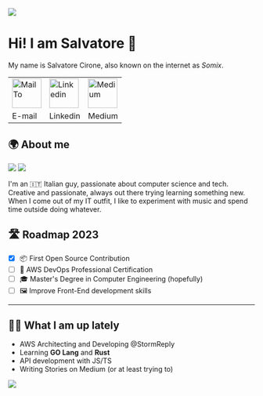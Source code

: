 <img src="https://github.com/akaSomix/akaSomix/blob/main/assets/header360.png" >

# Hi! I am Salvatore 🐳 

My name is Salvatore Cirone, also known on the internet as *Somix*. 

<table>
  <tr>
    <td>
      <a href="mailto:somix.land@null.net">
        <img src="https://github.com/akaSomix/akaSomix/blob/main/assets/Email.png" alt="MailTo" height="60">
      </a>
    </td>
    <td>
      <a href="https://www.linkedin.com/in/salvatore-cirone-it/">
        <img src="https://github.com/akaSomix/akaSomix/blob/main/assets/Linkedin.png" alt="Linkedin" height="60">
      </a>
    </td>
    <td>
      <a href="https://medium.com/@salvatorecirone">
        <img src="https://github.com/akaSomix/akaSomix/blob/main/assets/medium.png" alt="Medium" height="60">
      </a>
    </td>
  </tr>
  <tr>
    <td>E-mail</td>
     <td>Linkedin</td>
     <td>Medium</td>
  </tr>
 </table>

## 🌍 About me 
![](https://raw.githubusercontent.com/akaSomix/github-stats/master/generated/languages.svg#gh-dark-mode-only)
![](https://raw.githubusercontent.com/akaSomix/github-stats/master/generated/overview.svg#gh-dark-mode-only)

I'm an 🇮🇹 Italian guy, passionate about computer science and tech. Creative and passionate, always out there trying learning something new.
When I come out of my IT outfit, I like to experiment with music and spend time outside doing whatever.  


## 🛣 Roadmap 2023
- [x] 📦 First Open Source Contribution
- [ ] 📜 AWS DevOps Professional Certification
- [ ] 🎓 Master's Degree in Computer Engineering (hopefully)
- [ ] 🖼️ Improve Front-End development skills

---

## 👨‍💻 What I am up lately 
- AWS Architecting and Developing @StormReply
- Learning **GO Lang** and **Rust**
- API development with JS/TS
- Writing Stories on Medium (or at least trying to)

<img src="https://github.com/akaSomix/akaSomix/blob/main/assets/footer.png">
